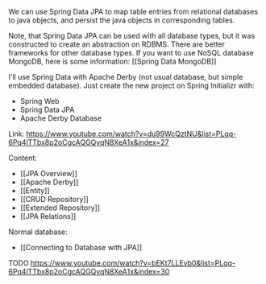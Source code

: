 We can use Spring Data JPA to map table entries from relational databases to java objects, and persist the java objects in corresponding tables.

Note, that Spring Data JPA can be used with all database types, but it was constructed to create an abstraction on RDBMS. There are better frameworks for other database types. If you want to use NoSQL database MongoDB, here is some information: [[Spring Data MongoDB]]

I'll use Spring Data with Apache Derby (not usual database, but simple embedded database). Just create the new project on Spring Initializr with:

- Spring Web
- Spring Data JPA
- Apache Derby Database

Link: https://www.youtube.com/watch?v=du99WcQztNU&list=PLqq-6Pq4lTTbx8p2oCgcAQGQyqN8XeA1x&index=27

Content:
- [[JPA Overview]]
- [[Apache Derby]]
- [[Entity]]
- [[CRUD Repository]]
- [[Extended Repository]]
- [[JPA Relations]]

Normal database:
- [[Connecting to Database with JPA]]


TODO https://www.youtube.com/watch?v=bEKt7LLEvb0&list=PLqq-6Pq4lTTbx8p2oCgcAQGQyqN8XeA1x&index=30